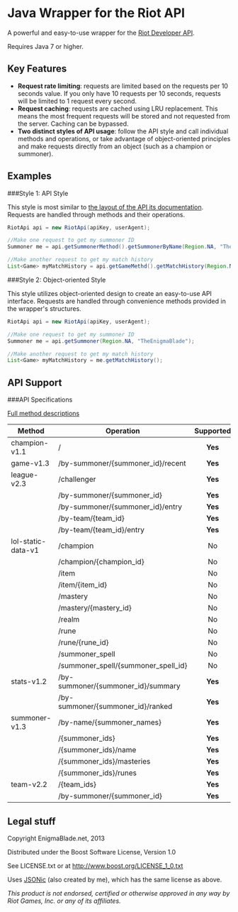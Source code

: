 Java Wrapper for the Riot API
=============================

A powerful and easy-to-use wrapper for the [Riot Developer API](https://developer.riotgames.com/).

Requires Java 7 or higher.

Key Features
------------

* **Request rate limiting**: requests are limited based on the requests per 10 seconds value. If you only have 10 requests per 10 seconds, requests will be limited to 1 request every second.
* **Request caching**: requests are cached using LRU replacement. This means the most frequent requests will be stored and not requested from the server. Caching can be bypassed.
* **Two distinct styles of API usage**: follow the API style and call individual methods and operations, or take advantage of object-oriented principles and make requests directly from an object (such as a champion or summoner).

Examples
--------

###Style 1: API Style

This style is most similar to [the layout of the API its documentation](https://developer.riotgames.com/api/methods). Requests are handled through methods and their operations.

```java
RiotApi api = new RiotApi(apiKey, userAgent);

//Make one request to get my summoner ID
Summoner me = api.getSummonerMethod().getSummonerByName(Region.NA, "TheEnigmaBlade");

//Make another request to get my match history
List<Game> myMatchHistory = api.getGameMethd().getMatchHistory(Region.NA, me.getId());
```

###Style 2: Object-oriented Style

This style utilizes object-oriented design to create an easy-to-use API interface. Requests are handled through convenience methods provided in the wrapper's structures.

```java
RiotApi api = new RiotApi(apiKey, userAgent);

//Make one request to get my summoner ID
Summoner me = api.getSummoner(Region.NA, "TheEnigmaBlade");

//Make another request to get my match history
List<Game> myMatchHistory = me.getMatchHistory();
```

API Support
-----------

###API Specifications

[Full method descriptions](http://developer.riotgames.com/api/methods)

| Method             | Operation                           | Supported |
| ------------------ | ----------------------------------- | :-------: |
| champion-v1.1      | /                                   | **Yes**   |
| game-v1.3          | /by-summoner/{summoner_id}/recent   | **Yes**   |
| league-v2.3        | /challenger                         | **Yes**   |
|                    | /by-summoner/{summoner_id}          | **Yes**   |
|                    | /by-summoner/{summoner_id}/entry    | **Yes**   |
|                    | /by-team/{team_id}                  | **Yes**   |
|                    | /by-team/{team_id}/entry            | **Yes**   |
| lol-static-data-v1 | /champion                           | No        |
|                    | /champion/{champion_id}             | No        |
|                    | /item                               | No        |
|                    | /item/{item_id}                     | No        |
|                    | /mastery                            | No        |
|                    | /mastery/{mastery_id}               | No        |
|                    | /realm                              | No        |
|                    | /rune                               | No        |
|                    | /rune/{rune_id}                     | No        |
|                    | /summoner_spell                     | No        |
|                    | /summoner_spell/{summoner_spell_id} | No        |
| stats-v1.2         | /by-summoner/{summoner_id}/summary  | **Yes**   |
|                    | /by-summoner/{summoner_id}/ranked   | **Yes**   |
| summoner-v1.3      | /by-name/{summoner_names}           | **Yes**   |
|                    | /{summoner_ids}                     | **Yes**   |
|                    | /{summoner_ids}/name                | **Yes**   |
|                    | /{summoner_ids}/masteries           | **Yes**   |
|                    | /{summoner_ids}/runes               | **Yes**   |
| team-v2.2          | /{team_ids}                         | **Yes**   |
|                    | /by-summoner/{summoner_id}          | **Yes**   |

Legal stuff
-----------

Copyright EnigmaBlade.net, 2013

Distributed under the Boost Software License, Version 1.0

See LICENSE.txt or at http://www.boost.org/LICENSE_1_0.txt

Uses [JSONic](https://github.com/TheEnigmaBlade/jsonic) (also created by me), which has the same license as above.

*This product is not endorsed, certified or otherwise approved in any way by Riot Games, Inc. or any of its affiliates.*
